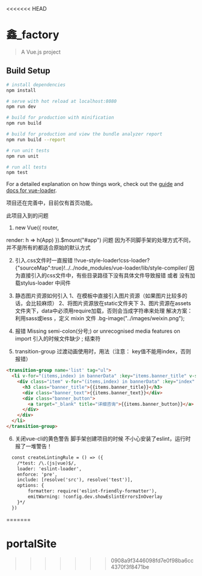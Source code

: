 <<<<<<< HEAD
# 鑫_factory

> A Vue.js project

## Build Setup

``` bash
# install dependencies
npm install

# serve with hot reload at localhost:8080
npm run dev

# build for production with minification
npm run build

# build for production and view the bundle analyzer report
npm run build --report

# run unit tests
npm run unit

# run all tests
npm test
```

For a detailed explanation on how things work, check out the [guide](http://vuejs-templates.github.io/webpack/) and [docs for vue-loader](http://vuejs.github.io/vue-loader).


项目还在完善中，目前仅有首页功能。


此项目入到的问题
1. new Vue({
  router,

  render: h => h(App)
}).$mount("#app")  问题
因为不同脚手架的处理方式不同，并不是所有的都适合原始的默认方式

2. 引入.css文件时一直报错   !!vue-style-loader!css-loader?{"sourceMap":true}!../../node_modules/vue-loader/lib/style-compiler/
因为直接引入的css文件中，有些目录路径下没有具体文件导致报错
或者 没有加载stylus-loader 中间件

3. 静态图片资源如何引入
  1、在模板中直接引入图片资源（如果图片比较多的话，会比较麻烦）
  2、将图片资源放在static文件夹下
  3、图片资源在assets文件夹下，data中必须用require加载，否则会当成字符串来处理
  解决方案： 利用sass或less ，定义 mixin 文件
            .bg-image("../images/weixin.png");

4. 报错 Missing semi-colon(分号;) or unrecognised media features on import
   引入的时候文件缺少 ; 结束符

5. transition-group 过渡动画使用时，用法（注意： key值不能用index，否则报错）
``` html
<transition-group name='list' tag="ul">
  <li v-for="(items,index) in bannerData" :key="items.banner_title" v-show="curpage == index">
    <div class="item" v-for="(items,index) in bannerData" :key="index" v-show="curpage == index">
      <h3 class="banner_title">{{items.banner_title}}</h3>
      <div class="banner_text">{{items.banner_text}}</div>
      <div class="banner_button">
        <a target="_blank" title="详细咨询">{{items.banner_button}}</a> 
      </div>
    </div>
  </li>
</transition-group>
```
6. 关闭vue-cli的黄色警告
  脚手架创建项目的时候 不小心安装了eslint，运行时报了一堆警告！
  ```html
    const createLintingRule = () => ({
      /*test: /\.(js|vue)$/,
      loader: 'eslint-loader',
      enforce: 'pre',
      include: [resolve('src'), resolve('test')],
      options: {
          formatter: require('eslint-friendly-formatter'),
          emitWarning: !config.dev.showEslintErrorsInOverlay
      }*/
    })
  ```
=======
# portalSite
>>>>>>> 0908a9f3446098fd7e0f98ba6cc4370f3f8471be
